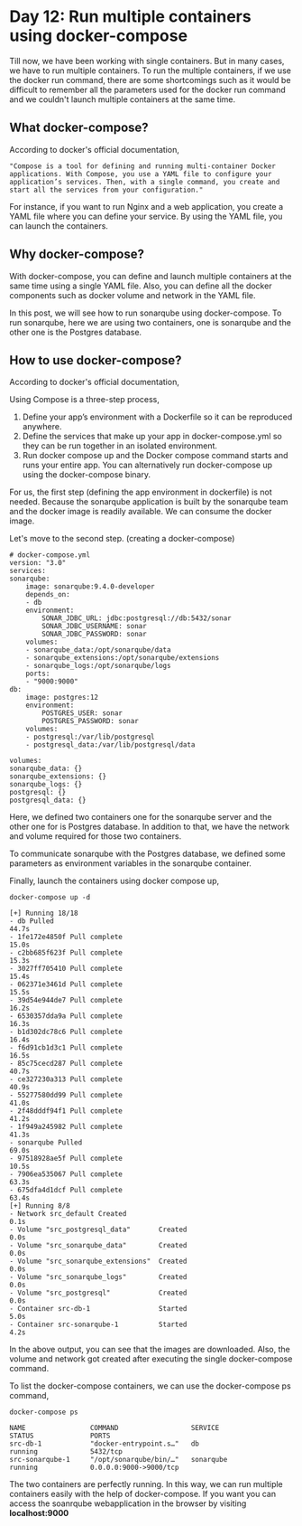 # Day 12: Run multiple containers using docker-compose

Till now, we have been working with single containers. But in many cases, we have to run multiple containers. To run the multiple containers, if we use the docker run command, there are some shortcomings such as it would be difficult to remember all the parameters used for the docker run command and we couldn't launch multiple containers at the same time.

## What docker-compose?

According to docker's official documentation,

    "Compose is a tool for defining and running multi-container Docker applications. With Compose, you use a YAML file to configure your application’s services. Then, with a single command, you create and start all the services from your configuration."

For instance, if you want to run Nginx and a web application, you create a YAML file where you can define your service. By using the YAML file, you can launch the containers.

## Why docker-compose?

With docker-compose, you can define and launch multiple containers at the same time using a single YAML file. Also, you can define all the docker components such as docker volume and network in the YAML file.

In this post, we will see how to run sonarqube using docker-compose. To run sonarqube, here we are using two containers, one is sonarqube and the other one is the Postgres database.

## How to use docker-compose?

According to docker's official documentation,

Using Compose is a three-step process,

1. Define your app’s environment with a Dockerfile so it can be reproduced anywhere.
2. Define the services that make up your app in docker-compose.yml so they can be run together in an isolated environment.
3. Run docker compose up and the Docker compose command starts and runs your entire app. You can alternatively run docker-compose up using the docker-compose binary.

For us, the first step (defining the app environment in dockerfile) is not needed. Because the sonarqube application is built by the sonarqube team and the docker image is readily available. We can consume the docker image.

Let's move to the second step. (creating a docker-compose)

    # docker-compose.yml
    version: "3.0"
    services:
    sonarqube:
        image: sonarqube:9.4.0-developer
        depends_on:
        - db
        environment:
            SONAR_JDBC_URL: jdbc:postgresql://db:5432/sonar
            SONAR_JDBC_USERNAME: sonar
            SONAR_JDBC_PASSWORD: sonar
        volumes:
        - sonarqube_data:/opt/sonarqube/data
        - sonarqube_extensions:/opt/sonarqube/extensions
        - sonarqube_logs:/opt/sonarqube/logs
        ports:
        - "9000:9000"    
    db:
        image: postgres:12
        environment:
            POSTGRES_USER: sonar
            POSTGRES_PASSWORD: sonar
        volumes:
        - postgresql:/var/lib/postgresql
        - postgresql_data:/var/lib/postgresql/data

    volumes:
    sonarqube_data: {}
    sonarqube_extensions: {}
    sonarqube_logs: {}
    postgresql: {}
    postgresql_data: {}

Here, we defined two containers one for the sonarqube server and the other one for is Postgres database. In addition to that, we have the network and volume required for those two containers. 

To communicate sonarqube with the Postgres database, we defined some parameters as environment variables in the sonarqube container.

Finally, launch the containers using docker compose up,

    docker-compose up -d

    [+] Running 18/18
    - db Pulled                                                                                       44.7s
    - 1fe172e4850f Pull complete                                                                      15.0s
    - c2bb685f623f Pull complete                                                                      15.3s
    - 3027ff705410 Pull complete                                                                      15.4s
    - 062371e3461d Pull complete                                                                      15.5s
    - 39d54e944de7 Pull complete                                                                      16.2s
    - 6530357dda9a Pull complete                                                                      16.3s
    - b1d302dc78c6 Pull complete                                                                      16.4s
    - f6d91cb1d3c1 Pull complete                                                                      16.5s
    - 85c75cecd287 Pull complete                                                                      40.7s
    - ce327230a313 Pull complete                                                                      40.9s
    - 55277580dd99 Pull complete                                                                      41.0s
    - 2f48dddf94f1 Pull complete                                                                      41.2s
    - 1f949a245982 Pull complete                                                                      41.3s
    - sonarqube Pulled                                                                                69.0s
    - 97518928ae5f Pull complete                                                                      10.5s
    - 7906ea535067 Pull complete                                                                      63.3s
    - 675dfa4d1dcf Pull complete                                                                      63.4s
    [+] Running 8/8
    - Network src_default Created                                                                     0.1s
    - Volume "src_postgresql_data"       Created                                                      0.0s
    - Volume "src_sonarqube_data"        Created                                                      0.0s
    - Volume "src_sonarqube_extensions"  Created                                                      0.0s
    - Volume "src_sonarqube_logs"        Created                                                      0.0s
    - Volume "src_postgresql"            Created                                                      0.0s
    - Container src-db-1                 Started                                                      5.0s
    - Container src-sonarqube-1          Started                                                      4.2s

In the above output, you can see that the images are downloaded. Also, the volume and network got created after executing the single docker-compose command.

To list the docker-compose containers, we can use the docker-compose ps command,

    docker-compose ps

    NAME                COMMAND                  SERVICE             STATUS              PORTS
    src-db-1            "docker-entrypoint.s…"   db                  running             5432/tcp
    src-sonarqube-1     "/opt/sonarqube/bin/…"   sonarqube           running             0.0.0.0:9000->9000/tcp

The two containers are perfectly running. In this way, we can run multiple containers easily with the help of docker-compose. If you want you can access the soanrqube webapplication in the browser by visiting **localhost:9000**